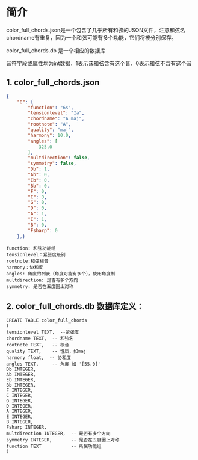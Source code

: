 # 简介
color_full_chords.json是一个包含了几乎所有和弦的JSON文件，注意和弦名 chordname有重复，因为一个和弦可能有多个功能，它们将被分别保存。

color_full_chords.db 是一个相应的数据库

音符字段或属性均为int数据，1表示该和弦含有这个音，0表示和弦不含有这个音
## 1. color_full_chords.json
~~~json
{
    "0": {
        "function": "6s",
        "tensionlevel": "Ia",
        "chordname": "A maj",
        "rootnote": "A",
        "quality": "maj",
        "harmony": 10.0,
        "angles": [
            325.0
        ],
        "multdirection": false,
        "symmetry": false,
        "Db": 1,
        "Ab": 0,
        "Eb": 0,
        "Bb": 0,
        "F": 0,
        "C": 0,
        "G": 0,
        "D": 0,
        "A": 1,
        "E": 1,
        "B": 0,
        "Fsharp": 0
    },}
~~~
    function: 和弦功能组
    tensionlevel：紧张度级别
    rootnote:和弦根音
    harmony：协和度
    angles: 角度的列表（角度可能有多个），使用角度制
    multdirection: 是否有多个方向
    symmetry: 是否在五度圈上对称
    
## 2. color_full_chords.db 数据库定义：
~~~
CREATE TABLE color_full_chords
(
tensionlevel TEXT,  --紧张度
chordname TEXT,  -- 和弦名
rootnote TEXT,   -- 根音
quality TEXT,    -- 性质，如maj
harmony float,  -- 协和度
angles TEXT,     -- 角度 如 '[55.0]'
Db INTEGER, 
Ab INTEGER, 
Eb INTEGER,
Bb INTEGER, 
F INTEGER, 
C INTEGER, 
G INTEGER, 
D INTEGER, 
A INTEGER,
E INTEGER, 
B INTEGER, 
Fsharp INTEGER, 
multdirection INTEGER,  -- 是否有多个方向
symmetry INTEGER,       -- 是否在五度圈上对称
function TEXT           -- 所属功能组
)
~~~
